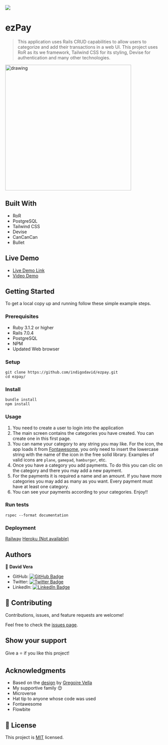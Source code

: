 ![](https://img.shields.io/badge/Microverse-blueviolet)

# ezPay

> This application uses Rails CRUD capabilities to allow users to categorize and add their transactions in a web UI. This project uses RoR as its we framework, Tailwind CSS for its styling, Devise for authentication and many other technologies.

<img src="https://user-images.githubusercontent.com/97900045/195956191-9bc19188-41ee-4137-bcba-45f2fa4b756f.jpg" alt="drawing" width="400"/>


## Built With

- RoR
- PostgreSQL
- Tailwind CSS
- Devise
- CanCanCan
- Bullet

## Live Demo

- [Live Demo Link](https://ezpay-production.up.railway.app/)
- [Video Demo](https://www.loom.com/share/72affb18229146c1ae25d8e3a8bfd8b0)

## Getting Started


To get a local copy up and running follow these simple example steps.

### Prerequisites

- Ruby 3.1.2 or higher
- Rails 7.0.4 
- PostgreSQL
- NPM
- Updated Web browser
### Setup

    git clone https://github.com/indigodavid/ezpay.git
    cd ezpay/

### Install

    bundle install
    npm install
### Usage

1. You need to create a user to login into the application
2. The main screen contains the categories you have created. You can create one in this first page.
3. You can name your category to any string you may like. For the icon, the app loads it from [Fontawesome](https://fontawesome.com/search?o=r&m=free&s=solid&f=classic), you only need to insert the lowercase string with the name of the icon in the free solid library. Examples of valid icons are `plane`, `gamepad`, `hamburger`, etc.
4. Once you have a category you add payments. To do this you can clic on the category and there you may add a new payment.
5. For the payments it is required a name and an amount. If you have more categories you may add as many as you want. Every payment must have at least one category.
6. You can see your payments according to your categories. Enjoy!!
### Run tests

    rspec --format documentation
### Deployment

[Railway](https://ezpay-production.up.railway.app/)
[Heroku (Not available)](https://rocky-harbor-76582.herokuapp.com)
## Authors

👤 **David Vera**

- GitHub: [![GitHub Badge](https://img.shields.io/badge/-indigodavid-white?logo=GitHub&logoColor=181717&style=plastic)](https://github.com/indigodavid)
- Twitter: [![Twitter Badge](https://img.shields.io/badge/-indigo1987-white?logo=Twitter&logoColor=1DA1F2&style=plastic)](https://twitter.com/indigo1987)
- LinkedIn: [![LinkedIn Badge](https://img.shields.io/badge/-davidveracastillo-white?logo=LinkedIn&logoColor=1DA1F2&style=plastic)](https://linkedin.com/in/davidveracastillo/)

## 🤝 Contributing

Contributions, issues, and feature requests are welcome!

Feel free to check the [issues page](../../issues/).

## Show your support

Give a ⭐️ if you like this project!

## Acknowledgments

- Based on the [design](https://www.behance.net/gallery/19759151/Snapscan-iOs-design-and-branding?tracking_source=&&&) by [Gregoire Vella](http://linkedin.com/company/minimalapps)
- My supportive family 😊
- Microverse
- Hat tip to anyone whose code was used
- Fontawesome
- Flowbite

## 📝 License

This project is [MIT](./LICENSE) licensed.
